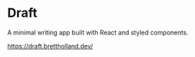# Draft

A minimal writing app built with React and styled components.

https://draft.brettholland.dev/
